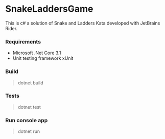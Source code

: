 # SnakeLaddersGame
This is c# a solution of Snake and Ladders Kata developed with JetBrains Rider.

### Requirements
- Microsoft .Net Core 3.1
- Unit testing framework xUnit

### Build
> dotnet build

### Tests
> dotnet test

### Run console app
> dotnet run


